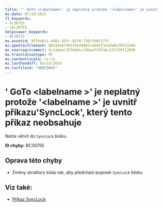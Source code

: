 ```yaml
---
title: "' GoTo <labelname>' je neplatný protože '<labelname>' je uvnitř příkazu 'SyncLock', který tento příkaz neobsahuje"
ms.date: 07/20/2015
f1_keywords:
- bc30755
- vbc30755
helpviewer_keywords:
- BC30755
ms.assetid: 95fb48c1-4982-45fc-81f0-f30cf0df173f
ms.openlocfilehash: 96334a574037de34903c4b4df3edda8e20753284
ms.sourcegitcommit: 5c1abeec15fbddcc7dbaa729fabc1f1f29f12045
ms.translationtype: MT
ms.contentlocale: cs-CZ
ms.lasthandoff: 03/15/2019
ms.locfileid: "58023642"
---
```

# <a name="goto-labelname-is-not-valid-because-labelname-is-inside-a-synclock-statement-that-does-not-contain-this-statement"></a>' GoTo \<labelname >' je neplatný protože '\<labelname >' je uvnitř příkazu'SyncLock', který tento příkaz neobsahuje
Nelze větvit do `SyncLock` bloku.  
  
 **ID chyby:** BC30755  
  
## <a name="to-correct-this-error"></a>Oprava této chyby  
  
-   Změny struktury kódu tak, aby předchází popisek `SyncLock` bloku.  
  
## <a name="see-also"></a>Viz také:

- [Příkaz SyncLock](../../visual-basic/language-reference/statements/synclock-statement.md)
